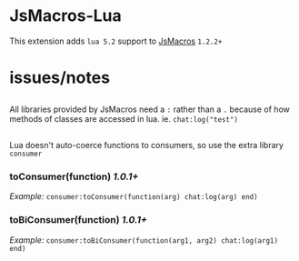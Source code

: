 # JsMacros-Lua

This extension adds `lua 5.2` support to [JsMacros](https://github.com/wagyourtail/JsMacros) `1.2.2+`

# issues/notes

##
All libraries provided by JsMacros need a `:` rather than a `.` because of how methods of classes are accessed in lua.
ie. `chat:log("test")`
##
Lua doesn't auto-coerce functions to consumers, so use the extra library `consumer`

### toConsumer(function) *1.0.1+*
*Example:* `consumer:toConsumer(function(arg) chat:log(arg) end)`

### toBiConsumer(function) *1.0.1+*
*Example:* `consumer:toBiConsumer(function(arg1, arg2) chat:log(arg1) end)`
